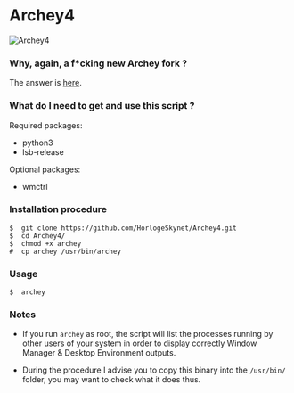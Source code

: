 # Archey4

![Archey4](https://horlogeskynet.github.io/img/blog/the-archey-project-what-i-ve-decided-to-do.png)

### Why, again, a f*cking new Archey fork ?

The answer is [here](https://horlogeskynet.github.io/Archey4).

### What do I need to get and use this script ?

Required packages:

* python3
* lsb-release

Optional packages:

* wmctrl

### Installation procedure

```
$  git clone https://github.com/HorlogeSkynet/Archey4.git
$  cd Archey4/
$  chmod +x archey
#  cp archey /usr/bin/archey
```

### Usage

```
$  archey
```

### Notes

* If you run `archey` as root, the script will list the processes running by other users of your system in order to display correctly Window Manager & Desktop Environment outputs.

* During the procedure I advise you to copy this binary into the `/usr/bin/` folder, you may want to check what it does thus.
